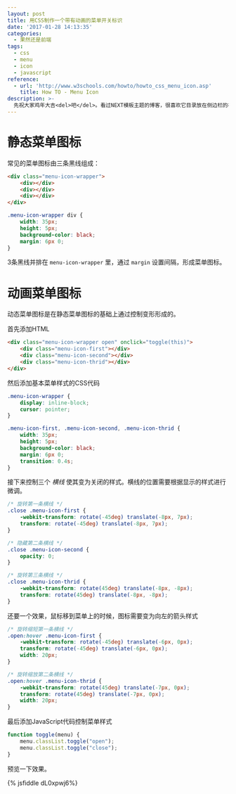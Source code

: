 ```yaml
---
layout: post
title: 用CSS制作一个带有动画的菜单开关标识
date: '2017-01-28 14:13:35'
categories:
  - 果然还是前端
tags:
  - css
  - menu
  - icon
  - javascript
reference:
  - url: 'http://www.w3schools.com/howto/howto_css_menu_icon.asp'
    title: How TO - Menu Icon
description: >-
  先祝大家鸡年大吉<del>吧</del>。看过NEXT模板主题的博客，很喜欢它目录放在侧边栏的样子，于是寻思着也给博客弄一个侧边栏目录。其中用到了如何用CSS和JavaScript实现一个带动画的菜单图标。
---
```


# 静态菜单图标

常见的菜单图标由三条黑线组成：

```html
<div class="menu-icon-wrapper">
    <div></div>
    <div></div>
    <div></div>
</div>
```

```css
.menu-icon-wrapper div {
    width: 35px;
    height: 5px;
    background-color: black;
    margin: 6px 0;
}
```

3条黑线并排在 `menu-icon-wrapper` 里，通过 `margin` 设置间隔，形成菜单图标。

# 动画菜单图标

动态菜单图标是在静态菜单图标的基础上通过控制变形形成的。

首先添加HTML

```html
<div class="menu-icon-wrapper open" onclick="toggle(this)">
    <div class="menu-icon-first"></div>
    <div class="menu-icon-second"></div>
    <div class="menu-icon-thrid"></div>
</div>
```

然后添加基本菜单样式的CSS代码

```css
.menu-icon-wrapper {
    display: inline-block;
    cursor: pointer;
}

.menu-icon-first, .menu-icon-second, .menu-icon-thrid {
    width: 35px;
    height: 5px;
    background-color: black;
    margin: 6px 0;
    transition: 0.4s;
}
```

接下来控制三个 *横线* 使其变为关闭的样式。横线的位置需要根据显示的样式进行微调。

```css
/* 旋转第一条横线 */
.close .menu-icon-first {
    -webkit-transform: rotate(-45deg) translate(-8px, 7px);
    transform: rotate(-45deg) translate(-8px, 7px);
}

/* 隐藏第二条横线 */
.close .menu-icon-second {
    opacity: 0;
}

/* 旋转第三条横线 */
.close .menu-icon-thrid {
    -webkit-transform: rotate(45deg) translate(-8px, -8px);
    transform: rotate(45deg) translate(-8px, -8px);
}
```

还要一个效果，鼠标移到菜单上的时候，图标需要变为向左的箭头样式

```css
/* 旋转缩短第一条横线 */
.open:hover .menu-icon-first {
    -webkit-transform: rotate(-45deg) translate(-6px, 0px);
    transform: rotate(-45deg) translate(-6px, 0px);
    width: 20px;
}

/* 旋转缩放第二条横线 */
.open:hover .menu-icon-thrid {
    -webkit-transform: rotate(45deg) translate(-7px, 0px);
    transform: rotate(45deg) translate(-7px, 0px);
    width: 20px;
}
```

最后添加JavaScript代码控制菜单样式

```javascript
function toggle(menu) {
    menu.classList.toggle("open");
    menu.classList.toggle("close");
}
```

预览一下效果。

{% jsfiddle dL0xpwj6%}
